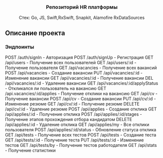<br />
<div align="center">
<h3 align="center">Репозиторий HR платформы</h3>
  <p align="center">Стек: Go, JS, Swift,RxSwift, Snapkit, Alamofire RxDataSources
    <br>
  </p>
</div>



## Описание проекта

### Эндпоинты
POST /auth/signIn - Авторизация
POST /auth/signUp - Регистрация
GET /api/users - Получение всех пользователей
GET /api/users/:id - Получение пользователя
GET /api/vacancies - Получение всех вакансий 
POST /api/vacancies - Создание вакансии
PUT /api/vacancies/:id - Изменение вакансии
GET /api/vacancies/:id - Получение вакансии
DEL /api/vacancies/:id - Удаление вакансии
GET /api/vacancies/:id/applyStatus - Откликался ли пользователь на вакансию
GET /api.vacancies/:id/applies - Получение отклики на вакансию
GET /api/cv - Получение вакансии
POST /api/cv - Создание вакансии
PUT /api/cv/:id - Изменение резюме
GET /api/cv/:id - Получение резюме
DELETE /api/cv/:id - Удаление резюме
POST /api/applies - Создание отклика
GET /api/applies/:id - Получение отклика
POST /api/applies/:id/stages - Получение этапов прохождения отбора кандидатом
DELETE /api/applies/:id - Удаление отклика
GET /api/applies/my - Все отклики пользователя
POST /api/applies/:id/status - Обновление статуса отклика
GET /api/tests - Получение всех тестов
POST /api/tests - Создание теста
GET /api/tests/:id - Получение теста
PUT /api/tests/:id - Изменение тестов
GET /api/tests/by - Получение тестов работодателя
GET /api/stats - Получение статистики



